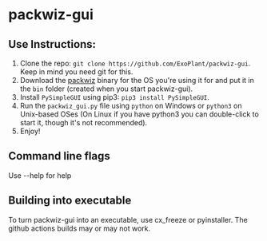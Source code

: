 # packwiz-gui


## Use Instructions:

1. Clone the repo: `git clone https://github.com/ExoPlant/packwiz-gui`. Keep in mind you need git for this.
2. Download the [packwiz](https://github.com/comp500/packwiz/) binary for the OS you're using it for and put it 
in the `bin` folder (created when you start packwiz-gui).
3. Install `PySimpleGUI` using pip3: `pip3 install PySimpleGUI`.
4. Run the `packwiz_gui.py` file using `python` on Windows or `python3` on Unix-based OSes (On Linux if you have 
python3 you can double-click to start it, though it's not recommended).
5. Enjoy!

## Command line flags

Use --help for help

## Building into executable

To turn packwiz-gui into an executable, use cx_freeze or pyinstaller. The github actions builds may or may not work.
